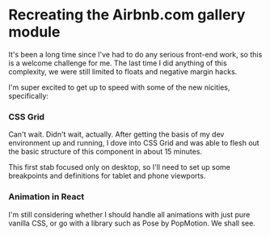 # Recreating the Airbnb.com gallery module

It's been a long time since I've had to do any serious front-end work, so this is a welcome challenge for me. The last time I did anything of this complexity, we were still limited to floats and negative margin hacks.

I'm super excited to get up to speed with some of the new nicities, specifically:

### CSS Grid
Can't wait. Didn't wait, actually. After getting the basis of my dev environment up and running, I dove into CSS Grid and was able to flesh out the basic structure of this component in about 15 minutes.

This first stab focused only on desktop, so I'll need to set up some breakpoints and definitions for tablet and phone viewports.

### Animation in React
I'm still considering whether I should handle all animations with just pure vanilla CSS, or go with a library such as Pose by PopMotion. We shall see.